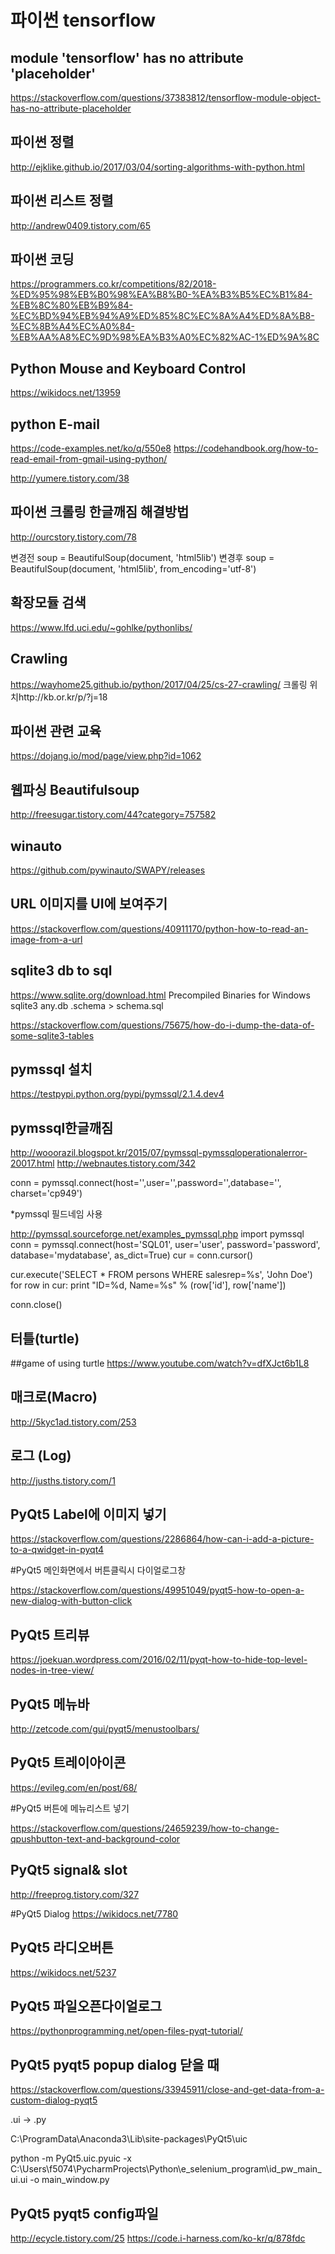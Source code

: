 # 파이썬 tensorflow
## module 'tensorflow' has no attribute 'placeholder'
https://stackoverflow.com/questions/37383812/tensorflow-module-object-has-no-attribute-placeholder


## 파이썬 정렬

http://ejklike.github.io/2017/03/04/sorting-algorithms-with-python.html

## 파이썬 리스트 정렬

http://andrew0409.tistory.com/65


## 파이썬 코딩

https://programmers.co.kr/competitions/82/2018-%ED%95%98%EB%B0%98%EA%B8%B0-%EA%B3%B5%EC%B1%84-%EB%8C%80%EB%B9%84-%EC%BD%94%EB%94%A9%ED%85%8C%EC%8A%A4%ED%8A%B8-%EC%8B%A4%EC%A0%84-%EB%AA%A8%EC%9D%98%EA%B3%A0%EC%82%AC-1%ED%9A%8C



## Python Mouse and Keyboard Control
https://wikidocs.net/13959


## python E-mail

https://code-examples.net/ko/q/550e8
https://codehandbook.org/how-to-read-email-from-gmail-using-python/

http://yumere.tistory.com/38



## 파이썬 크롤링 한글깨짐 해결방법
http://ourcstory.tistory.com/78

변경전
soup = BeautifulSoup(document, 'html5lib')
변경후
soup = BeautifulSoup(document, 'html5lib', from_encoding='utf-8')

## 확장모듈 검색
https://www.lfd.uci.edu/~gohlke/pythonlibs/

## Crawling
https://wayhome25.github.io/python/2017/04/25/cs-27-crawling/
크롤링 위치http://kb.or.kr/p/?j=18


## 파이썬 관련 교육
https://dojang.io/mod/page/view.php?id=1062

## 웹파싱 Beautifulsoup
http://freesugar.tistory.com/44?category=757582

## winauto
https://github.com/pywinauto/SWAPY/releases


## URL 이미지를 UI에 보여주기
https://stackoverflow.com/questions/40911170/python-how-to-read-an-image-from-a-url



## sqlite3 db to sql
https://www.sqlite.org/download.html
Precompiled Binaries for Windows
sqlite3 any.db .schema > schema.sql

https://stackoverflow.com/questions/75675/how-do-i-dump-the-data-of-some-sqlite3-tables



## pymssql 설치

https://testpypi.python.org/pypi/pymssql/2.1.4.dev4


## pymssql한글깨짐
http://wooorazil.blogspot.kr/2015/07/pymssql-pymssqloperationalerror-20017.html
http://webnautes.tistory.com/342


conn = pymssql.connect(host='',user='',password='',database='', charset='cp949')


*pymssql 필드네임 사용

http://pymssql.sourceforge.net/examples_pymssql.php
import pymssql
conn = pymssql.connect(host='SQL01', user='user', password='password', database='mydatabase', as_dict=True)
cur = conn.cursor()

cur.execute('SELECT * FROM persons WHERE salesrep=%s', 'John Doe')
for row in cur:
   print "ID=%d, Name=%s" % (row['id'], row['name'])

conn.close()




## 터틀(turtle)
##game of using turtle
https://www.youtube.com/watch?v=dfXJct6b1L8


## 매크로(Macro)
http://5kyc1ad.tistory.com/253

## 로그 (Log)
http://jusths.tistory.com/1

## PyQt5 Label에 이미지 넣기
https://stackoverflow.com/questions/2286864/how-can-i-add-a-picture-to-a-qwidget-in-pyqt4

#PyQt5 메인화면에서 버튼클릭시 다이얼로그창

https://stackoverflow.com/questions/49951049/pyqt5-how-to-open-a-new-dialog-with-button-click


## PyQt5 트리뷰

https://joekuan.wordpress.com/2016/02/11/pyqt-how-to-hide-top-level-nodes-in-tree-view/

## PyQt5 메뉴바
http://zetcode.com/gui/pyqt5/menustoolbars/


## PyQt5 트레이아이콘

https://evileg.com/en/post/68/

#PyQt5 버튼에 메뉴리스트 넣기

https://stackoverflow.com/questions/24659239/how-to-change-qpushbutton-text-and-background-color


## PyQt5 signal& slot

http://freeprog.tistory.com/327

#PyQt5 Dialog
https://wikidocs.net/7780


## PyQt5 라디오버튼

https://wikidocs.net/5237

## PyQt5 파일오픈다이얼로그
https://pythonprogramming.net/open-files-pyqt-tutorial/



## PyQt5 pyqt5 popup dialog 닫을 때
https://stackoverflow.com/questions/33945911/close-and-get-data-from-a-custom-dialog-pyqt5

.ui -> .py

C:\ProgramData\Anaconda3\Lib\site-packages\PyQt5\uic


python -m PyQt5.uic.pyuic -x C:\Users\f5074\PycharmProjects\Python\e_selenium_program\id_pw_main_ui.ui -o main_window.py


## PyQt5 pyqt5 config파일

http://ecycle.tistory.com/25
https://code.i-harness.com/ko-kr/q/878fdc


